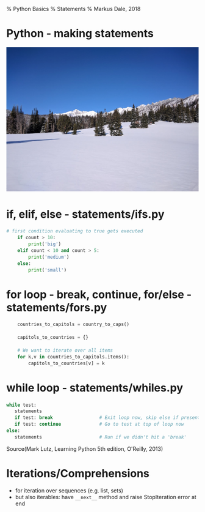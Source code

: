 % Python Basics
% Statements
% Markus Dale, 2018

# Python - making statements
![](graphics/gallatin_national_forest.jpg)

# if, elif, else - statements/ifs.py
```python
# first condition evaluating to true gets executed
    if count > 10:
        print('big')
    elif count < 10 and count > 5:
        print('medium')
    else:
        print('small')
```

# for loop - break, continue, for/else - statements/fors.py
```python
    countries_to_capitols = country_to_caps()

    capitols_to_countries = {}

    # We want to iterate over all items
    for k,v in countries_to_capitols.items():
        capitols_to_countries[v] = k
```

# while loop - statements/whiles.py
```python
while test:    
   statements    
   if test: break                 # Exit loop now, skip else if present    
   if test: continue              # Go to test at top of loop now
else:    
   statements                     # Run if we didn't hit a 'break'                                  
```
Source(Mark Lutz, Learning Python 5th edition, O'Reilly, 2013)

# Iterations/Comprehensions
* for iteration over sequences (e.g. list, sets)
* but also iterables: have `__next__` method and raise StopIteration error at end
